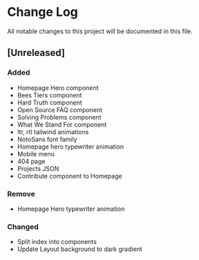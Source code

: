 # Change Log
All notable changes to this project will be documented in this file.

## [Unreleased]
### Added
- Homepage Hero component
- Bees Tiers component
- Hard Truth component
- Open Source FAQ component
- Solving Problems component
- What We Stand For component
- ltr, rtl tailwind animations
- NotoSans font family
- Homepage hero typewriter animation
- Mobile menu
- 404 page
- Projects JSON
- Contribute component to Homepage

### Remove 
- Homepage Hero typewriter animation

### Changed
- Split index into components
- Update Layout background to dark gradient